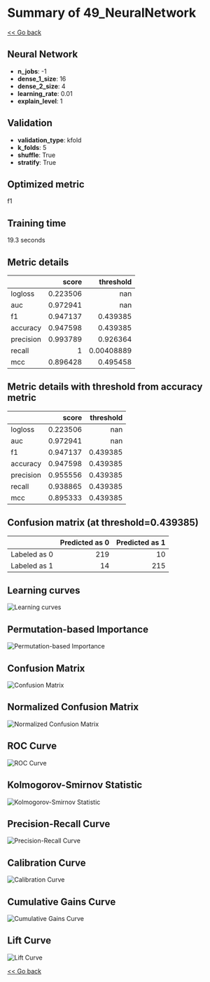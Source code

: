 # Summary of 49_NeuralNetwork

[<< Go back](../README.md)


## Neural Network
- **n_jobs**: -1
- **dense_1_size**: 16
- **dense_2_size**: 4
- **learning_rate**: 0.01
- **explain_level**: 1

## Validation
 - **validation_type**: kfold
 - **k_folds**: 5
 - **shuffle**: True
 - **stratify**: True

## Optimized metric
f1

## Training time

19.3 seconds

## Metric details
|           |    score |    threshold |
|:----------|---------:|-------------:|
| logloss   | 0.223506 | nan          |
| auc       | 0.972941 | nan          |
| f1        | 0.947137 |   0.439385   |
| accuracy  | 0.947598 |   0.439385   |
| precision | 0.993789 |   0.926364   |
| recall    | 1        |   0.00408889 |
| mcc       | 0.896428 |   0.495458   |


## Metric details with threshold from accuracy metric
|           |    score |   threshold |
|:----------|---------:|------------:|
| logloss   | 0.223506 |  nan        |
| auc       | 0.972941 |  nan        |
| f1        | 0.947137 |    0.439385 |
| accuracy  | 0.947598 |    0.439385 |
| precision | 0.955556 |    0.439385 |
| recall    | 0.938865 |    0.439385 |
| mcc       | 0.895333 |    0.439385 |


## Confusion matrix (at threshold=0.439385)
|              |   Predicted as 0 |   Predicted as 1 |
|:-------------|-----------------:|-----------------:|
| Labeled as 0 |              219 |               10 |
| Labeled as 1 |               14 |              215 |

## Learning curves
![Learning curves](learning_curves.png)

## Permutation-based Importance
![Permutation-based Importance](permutation_importance.png)
## Confusion Matrix

![Confusion Matrix](confusion_matrix.png)


## Normalized Confusion Matrix

![Normalized Confusion Matrix](confusion_matrix_normalized.png)


## ROC Curve

![ROC Curve](roc_curve.png)


## Kolmogorov-Smirnov Statistic

![Kolmogorov-Smirnov Statistic](ks_statistic.png)


## Precision-Recall Curve

![Precision-Recall Curve](precision_recall_curve.png)


## Calibration Curve

![Calibration Curve](calibration_curve_curve.png)


## Cumulative Gains Curve

![Cumulative Gains Curve](cumulative_gains_curve.png)


## Lift Curve

![Lift Curve](lift_curve.png)



[<< Go back](../README.md)
